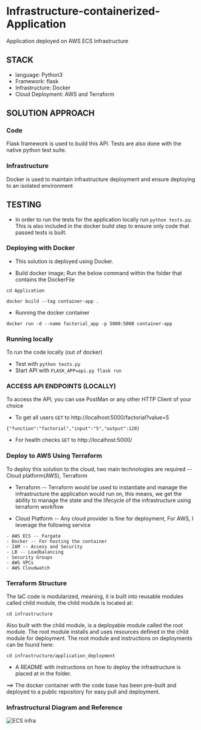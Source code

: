 # Infrastructure-containerized-Application
Application deployed on AWS ECS Infrastructure

## STACK
* language: Python3
* Framework: flask
* Infrastructure: Docker
* Cloud Deployment: AWS and Terraform

## SOLUTION APPROACH
### Code
Flask framework is used to build this API. Tests are also done with the native python test suite. 

### Infrastructure
Docker is used to maintain infrastructure deployment and ensure deploying to an isolated environment 

## TESTING
* In order to run the tests for the application locally run ```python tests.py```. This is also included in the docker build step to ensure only code that passed tests is built.


### Deploying with Docker
* This solution is deployed using Docker. 

- Build docker image; Run the below command within the folder that contains the DockerFile

```
cd Application

```

```
docker build --tag container-app .
```

- Running the docker container

```
docker run -d --name factorial_app -p 5000:5000 container-app
```

### Running locally
To run the code locally (out of docker)
* Test with ```python tests.py```
* Start API with ```FLASK_APP=api.py flask run```


### ACCESS API ENDPOINTS (LOCALLY)
To access the API, you can use PostMan or any other HTTP Client of your choice

* To get all users ```GET``` to http://localhost:5000/factorial?value=5

```
{"function":"factorial","input":"5","output":120}

```

* For health checks ```GET``` to http://localhost:5000/



### Deploy to AWS Using Terraform
To deploy this solution to the cloud, two main technologies are required -- Cloud platform(AWS), Terraform

- Terraform -- Terraform would be used to instantiate and manage the infrastructure the application would run on, this means, we get the ability to manage the state and the lifecycle of the infrastructure using terraform workflow

- Cloud Platform -- Any cloud provider is fine for deployment, For AWS, I leverage the following service

```
- AWS ECS -- Fargate
- Docker -- For hosting the container
- IAM -- Access and Security
- LB -- Loadbalancing
- Security Groups
- AWS VPCs
- AWS Cloudwatch

```

### Terraform Structure
The IaC code is modularized, meaning, it is built into reusable modules called child module, the child module is located at:

```
cd infrastructure
```

Also built with the child module, is a deployable module called the root module. The root module installs and uses resources defined in the child module for deployment. The root module and instructions on deployments can be found here:

```
cd infrastructure/application_deployment
```
- A README with instructions on how to deploy the infrastructure is placed at in the folder.

==> The docker container with the code base has been pre-built and deployed to a public repository for easy pull and deployment.


### Infrastructural Diagram and Reference

![ECS infra](img/infrastructure/infra_diag.png)
